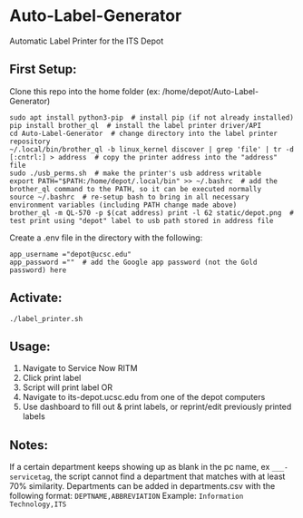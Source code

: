 # Auto-Label-Generator
Automatic Label Printer for the ITS Depot

## First Setup:
  Clone this repo into the home folder (ex: /home/depot/Auto-Label-Generator)
  ```
  sudo apt install python3-pip  # install pip (if not already installed)
  pip install brother_ql  # install the label printer driver/API
  cd Auto-Label-Generator  # change directory into the label printer repository
  ~/.local/bin/brother_ql -b linux_kernel discover | grep 'file' | tr -d [:cntrl:] > address  # copy the printer address into the "address" file
  sudo ./usb_perms.sh  # make the printer's usb address writable
  export PATH="$PATH:/home/depot/.local/bin" >> ~/.bashrc  # add the brother_ql command to the PATH, so it can be executed normally
  source ~/.bashrc  # re-setup bash to bring in all necessary environment variables (including PATH change made above)
  brother_ql -m QL-570 -p $(cat address) print -l 62 static/depot.png  # test print using "depot" label to usb path stored in address file
  ```
  Create a .env file in the directory with the following:
  ```
  app_username ="depot@ucsc.edu"
  app_password =""  # add the Google app password (not the Gold password) here
  ```

## Activate:
  `./label_printer.sh`
  
## Usage:
  1. Navigate to Service Now RITM
  2. Click print label
  3. Script will print label
  OR
  1. Navigate to its-depot.ucsc.edu from one of the depot computers
  2. Use dashboard to fill out & print labels, or reprint/edit previously printed labels
  
## Notes:
  If a certain department keeps showing up as blank in the pc name, ex `___-servicetag`, the script cannot find a department that matches with at least 70% similarity.
  Departments can be added in departments.csv with the following format:
  `DEPTNAME,ABBREVIATION`
  Example: `Information Technology,ITS`
